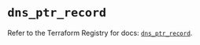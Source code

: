 # `dns_ptr_record`

Refer to the Terraform Registry for docs: [`dns_ptr_record`](https://registry.terraform.io/providers/hashicorp/dns/3.4.1/docs/resources/ptr_record).
